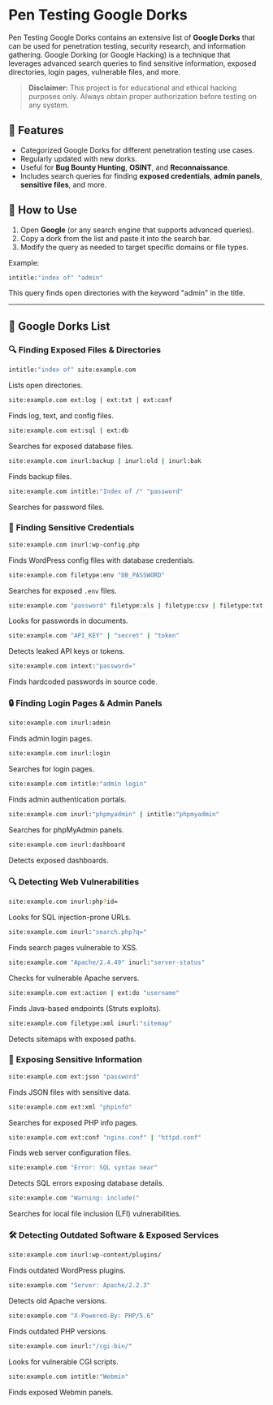 # Pen Testing Google Dorks




Pen Testing Google Dorks contains an extensive list of **Google Dorks** that can be used for penetration testing, security research, and information gathering. Google Dorking (or Google Hacking) is a technique that leverages advanced search queries to find sensitive information, exposed directories, login pages, vulnerable files, and more.

> **Disclaimer:** This project is for educational and ethical hacking purposes only. Always obtain proper authorization before testing on any system.

## 📌 Features

- Categorized Google Dorks for different penetration testing use cases.
- Regularly updated with new dorks.
- Useful for **Bug Bounty Hunting**, **OSINT**, and **Reconnaissance**.
- Includes search queries for finding **exposed credentials**, **admin panels**, **sensitive files**, and more.

## 📖 How to Use

1. Open **Google** (or any search engine that supports advanced queries).
2. Copy a dork from the list and paste it into the search bar.
3. Modify the query as needed to target specific domains or file types.

Example:
```bash
intitle:"index of" "admin"
```
This query finds open directories with the keyword "admin" in the title.

---

## 🚀 Google Dorks List

### 🔍 **Finding Exposed Files & Directories**  
```bash
intitle:"index of" site:example.com
```
Lists open directories.  
```bash
site:example.com ext:log | ext:txt | ext:conf
```
Finds log, text, and config files.  
```bash
site:example.com ext:sql | ext:db
```
Searches for exposed database files.  
```bash
site:example.com inurl:backup | inurl:old | inurl:bak
```
Finds backup files.  
```bash
site:example.com intitle:"Index of /" "password"
```
Searches for password files.  

### 🔑 **Finding Sensitive Credentials**  
```bash
site:example.com inurl:wp-config.php
```
Finds WordPress config files with database credentials.  
```bash
site:example.com filetype:env "DB_PASSWORD"
```
Searches for exposed `.env` files.  
```bash
site:example.com "password" filetype:xls | filetype:csv | filetype:txt
```
Looks for passwords in documents.  
```bash
site:example.com "API_KEY" | "secret" | "token"
```
Detects leaked API keys or tokens.  
```bash
site:example.com intext:"password="
```
Finds hardcoded passwords in source code.  

### 🔒 **Finding Login Pages & Admin Panels**  
```bash
site:example.com inurl:admin
```
Finds admin login pages.  
```bash
site:example.com inurl:login
```
Searches for login pages.  
```bash
site:example.com intitle:"admin login"
```
Finds admin authentication portals.  
```bash
site:example.com inurl:"phpmyadmin" | intitle:"phpmyadmin"
```
Searches for phpMyAdmin panels.  
```bash
site:example.com inurl:dashboard
```
Detects exposed dashboards.  

### 🔍 **Detecting Web Vulnerabilities**  
```bash
site:example.com inurl:php?id=
```
Looks for SQL injection-prone URLs.  
```bash
site:example.com inurl:"search.php?q="
```
Finds search pages vulnerable to XSS.  
```bash
site:example.com "Apache/2.4.49" inurl:"server-status"
```
Checks for vulnerable Apache servers.  
```bash
site:example.com ext:action | ext:do "username"
```
Finds Java-based endpoints (Struts exploits).  
```bash
site:example.com filetype:xml inurl:"sitemap"
```
Detects sitemaps with exposed paths.  

### 📂 **Exposing Sensitive Information**  
```bash
site:example.com ext:json "password"
```
Finds JSON files with sensitive data.  
```bash
site:example.com ext:xml "phpinfo"
```
Searches for exposed PHP info pages.  
```bash
site:example.com ext:conf "nginx.conf" | "httpd.conf"
```
Finds web server configuration files.  
```bash
site:example.com "Error: SQL syntax near"
```
Detects SQL errors exposing database details.  
```bash
site:example.com "Warning: include("
```
Searches for local file inclusion (LFI) vulnerabilities.  

### 🛠 **Detecting Outdated Software & Exposed Services**  
```bash
site:example.com inurl:wp-content/plugins/
```
Finds outdated WordPress plugins.  
```bash
site:example.com "Server: Apache/2.2.3"
```
Detects old Apache versions.  
```bash
site:example.com "X-Powered-By: PHP/5.6"
```
Finds outdated PHP versions.  
```bash
site:example.com inurl:"/cgi-bin/"
```
Looks for vulnerable CGI scripts.  
```bash
site:example.com intitle:"Webmin"
```
Finds exposed Webmin panels.  




